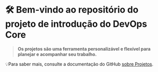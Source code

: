 # 🛠️ Bem-vindo ao repositório do projeto de introdução do DevOps Core ###

> **Os projetos são uma ferramenta personalizável e flexível para planejar e acompanhar seu trabalho.**



💡Para saber mais, consulte a documentação do GitHub [sobre Projetos](https://docs.github.com/issues/planning-and-tracking-with-projects/learning-about-projects/about-projects).
